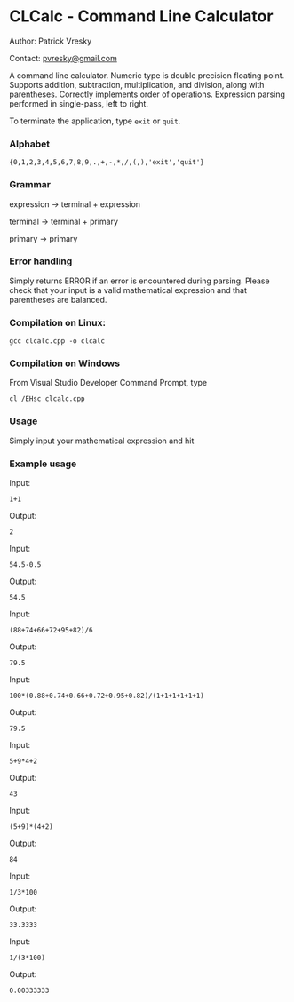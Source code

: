 # CLCalc - Command Line Calculator

Author: Patrick Vresky

Contact: pvresky@gmail.com

A command line calculator. Numeric type is double precision floating point. Supports addition, subtraction, multiplication, and division, along with parentheses. Correctly implements order of operations. Expression parsing performed in single-pass, left to right.

To terminate the application, type `exit` or `quit`.

### Alphabet
`{0,1,2,3,4,5,6,7,8,9,.,+,-,*,/,(,),'exit','quit'}`

### Grammar
expression &rarr; terminal + expression

terminal &rarr; terminal + primary

primary &rarr; primary

### Error handling
Simply returns ERROR if an error is encountered during parsing. Please check that your input is a valid mathematical expression and that parentheses are balanced.

### Compilation on Linux:
`gcc clcalc.cpp -o clcalc`

### Compilation on Windows
From Visual Studio Developer Command Prompt, type

`cl /EHsc clcalc.cpp`

### Usage
Simply input your mathematical expression and hit <Enter>

### Example usage
Input:

`1+1`

Output:

`2`

Input:

`54.5-0.5`

Output:

`54.5`

Input:

`(88+74+66+72+95+82)/6`

Output:

`79.5`

Input:

`100*(0.88+0.74+0.66+0.72+0.95+0.82)/(1+1+1+1+1+1)`

Output:

`79.5`

Input:

`5+9*4+2`

Output:

`43`

Input:

`(5+9)*(4+2)`

Output:

`84`

Input:

`1/3*100`

Output:

`33.3333`

Input:

`1/(3*100)`

Output:

`0.00333333`
